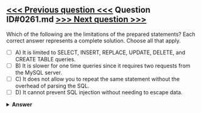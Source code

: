 [<<< Previous question <<<](0260.md)   Question ID#0261.md   [>>> Next question >>>](0262.md)
---

Which of the following are the limitations of the prepared statements? Each correct answer represents a complete solution. Choose all that apply.

- [ ] A) It is limited to SELECT, INSERT, REPLACE, UPDATE, DELETE, and CREATE TABLE queries.
- [ ] B) It is slower for one time queries since it requires two requests from the MySQL server.
- [ ] C) It does not allow you to repeat the same statement without the overhead of parsing the SQL.
- [ ] D) It cannot prevent SQL injection without needing to escape data.

<details><summary><b>Answer</b></summary>
<p>
  Answer: <strong>A, B</strong>
</p>
</details>
